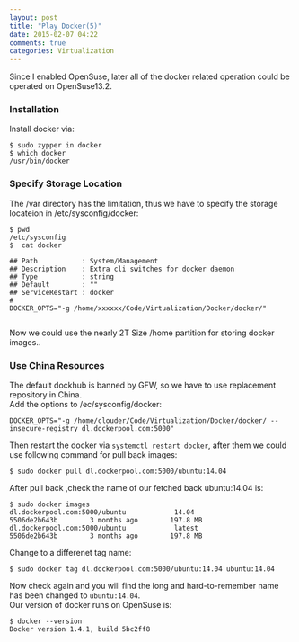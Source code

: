 ```yaml
---
layout: post
title: "Play Docker(5)"
date: 2015-02-07 04:22
comments: true
categories: Virtualization
---
```

Since I enabled OpenSuse, later all of the docker related operation could be operated on OpenSuse13.2.     
### Installation
Install docker via:    

```
$ sudo zypper in docker
$ which docker
/usr/bin/docker

```
### Specify Storage Location
The /var directory has the limitation, thus we have to specify the storage locateion in /etc/sysconfig/docker:    

```
$ pwd
/etc/sysconfig
$  cat docker 

## Path           : System/Management
## Description    : Extra cli switches for docker daemon
## Type           : string
## Default        : ""
## ServiceRestart : docker
#
DOCKER_OPTS="-g /home/xxxxxx/Code/Virtualization/Docker/docker/"


```
Now we could use the nearly 2T Size /home partition for storing docker images..     
### Use China Resources
The default dockhub is banned by GFW, so we have to use replacement repository in China.   
Add the options to /ec/sysconfig/docker:    

```
DOCKER_OPTS="-g /home/clouder/Code/Virtualization/Docker/docker/ --insecure-registry dl.dockerpool.com:5000"

```
Then restart the docker via `systemctl restart docker`, after them we could use following command for pull back images:    

```
$ sudo docker pull dl.dockerpool.com:5000/ubuntu:14.04

```
After pull back ,check the name of our fetched back ubuntu:14.04 is:    

```
$ sudo docker images
dl.dockerpool.com:5000/ubuntu            14.04               5506de2b643b        3 months ago        197.8 MB
dl.dockerpool.com:5000/ubuntu            latest              5506de2b643b        3 months ago        197.8 MB

```
Change to a differenet tag name:    

```
$ sudo docker tag dl.dockerpool.com:5000/ubuntu:14.04 ubuntu:14.04

```
Now check again and you will find the long and hard-to-remember name has been changed to `ubuntu:14.04`.    
Our version of docker runs on OpenSuse is:    

```
$ docker --version
Docker version 1.4.1, build 5bc2ff8

```


